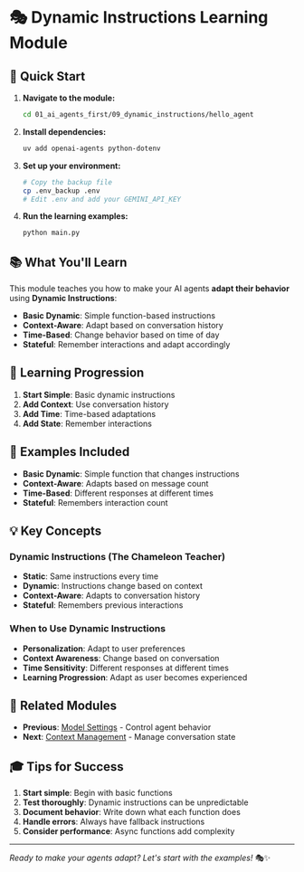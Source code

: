 # 🎭 Dynamic Instructions Learning Module

## 🚀 Quick Start

1. **Navigate to the module:**
   ```bash
   cd 01_ai_agents_first/09_dynamic_instructions/hello_agent
   ```

2. **Install dependencies:**
   ```bash
   uv add openai-agents python-dotenv
   ```

3. **Set up your environment:**
   ```bash
   # Copy the backup file
   cp .env_backup .env
   # Edit .env and add your GEMINI_API_KEY
   ```

4. **Run the learning examples:**
   ```bash
   python main.py
   ```

## 📚 What You'll Learn

This module teaches you how to make your AI agents **adapt their behavior** using **Dynamic Instructions**:

- **Basic Dynamic**: Simple function-based instructions
- **Context-Aware**: Adapt based on conversation history
- **Time-Based**: Change behavior based on time of day
- **Stateful**: Remember interactions and adapt accordingly

## 🎯 Learning Progression

1. **Start Simple**: Basic dynamic instructions
2. **Add Context**: Use conversation history
3. **Add Time**: Time-based adaptations
4. **Add State**: Remember interactions

## 🧪 Examples Included

- **Basic Dynamic**: Simple function that changes instructions
- **Context-Aware**: Adapts based on message count
- **Time-Based**: Different responses at different times
- **Stateful**: Remembers interaction count

## 💡 Key Concepts

### Dynamic Instructions (The Chameleon Teacher)
- **Static**: Same instructions every time
- **Dynamic**: Instructions change based on context
- **Context-Aware**: Adapts to conversation history
- **Stateful**: Remembers previous interactions

### When to Use Dynamic Instructions
- **Personalization**: Adapt to user preferences
- **Context Awareness**: Change based on conversation
- **Time Sensitivity**: Different responses at different times
- **Learning Progression**: Adapt as user becomes experienced

## 🔗 Related Modules

- **Previous**: [Model Settings](../07_model_settings/) - Control agent behavior
- **Next**: [Context Management](../10_context_management/) - Manage conversation state

## 🎓 Tips for Success

1. **Start simple**: Begin with basic functions
2. **Test thoroughly**: Dynamic instructions can be unpredictable
3. **Document behavior**: Write down what each function does
4. **Handle errors**: Always have fallback instructions
5. **Consider performance**: Async functions add complexity

---

*Ready to make your agents adapt? Let's start with the examples!* 🎭✨
